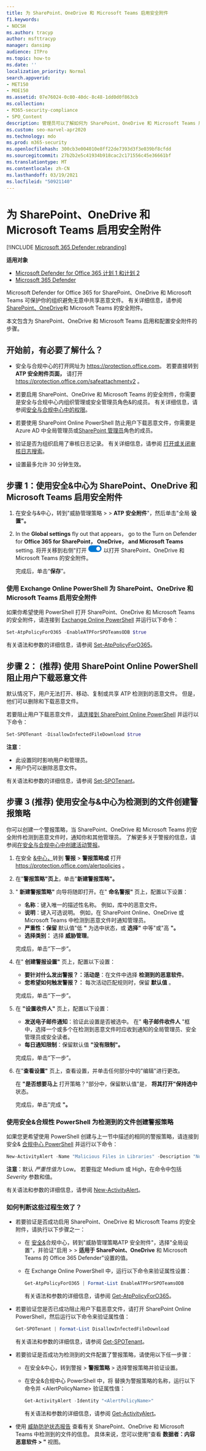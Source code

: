 ```yaml
---
title: 为 SharePoint、OneDrive 和 Microsoft Teams 启用安全附件
f1.keywords:
- NOCSH
ms.author: tracyp
author: msfttracyp
manager: dansimp
audience: ITPro
ms.topic: how-to
ms.date: ''
localization_priority: Normal
search.appverid:
- MET150
- MOE150
ms.assetid: 07e76024-0c80-40dc-8c48-1dd0d0f863cb
ms.collection:
- M365-security-compliance
- SPO_Content
description: 管理员可以了解如何为 SharePoint、OneDrive 和 Microsoft Teams 启用安全附件，包括如何为检测到的文件设置警报。
ms.custom: seo-marvel-apr2020
ms.technology: mdo
ms.prod: m365-security
ms.openlocfilehash: 300cb3e004010e8ff22de7393d3f3e039bf8cfdd
ms.sourcegitcommit: 27b2b2e5c41934b918cac2c171556c45e36661bf
ms.translationtype: MT
ms.contentlocale: zh-CN
ms.lasthandoff: 03/19/2021
ms.locfileid: "50921140"
---
```

# <a name="turn-on-safe-attachments-for-sharepoint-onedrive-and-microsoft-teams"></a>为 SharePoint、OneDrive 和 Microsoft Teams 启用安全附件

[!INCLUDE [Microsoft 365 Defender rebranding](../includes/microsoft-defender-for-office.md)]

**适用对象**
- [Microsoft Defender for Office 365 计划 1 和计划 2](office-365-atp.md)
- [Microsoft 365 Defender](../mtp/microsoft-threat-protection.md)

Microsoft Defender for Office 365 for SharePoint、OneDrive 和 Microsoft Teams 可保护你的组织避免无意中共享恶意文件。 有关详细信息，请参阅 [SharePoint、OneDrive](atp-for-spo-odb-and-teams.md)和 Microsoft Teams 的安全附件。

本文包含为 SharePoint、OneDrive 和 Microsoft Teams 启用和配置安全附件的步骤。

## <a name="what-do-you-need-to-know-before-you-begin"></a>开始前，有必要了解什么？

- 安全与合规中心的打开网址为 <https://protection.office.com>。 若要直接转到 **ATP 安全附件页面，** 请打开 <https://protection.office.com/safeattachmentv2> 。

- 若要启用 SharePoint、OneDrive 和 Microsoft Teams 的安全附件，你需要是安全与合规中心内组织管理或安全管理员角色&的成员。 有关详细信息，请参阅[安全与合规中心中的权限](permissions-in-the-security-and-compliance-center.md)。

- 若要使用 SharePoint Online PowerShell 防止用户下载恶意文件，你需要是 Azure AD 中全局管理员或[SharePoint 管理员](/azure/active-directory/users-groups-roles/directory-assign-admin-roles#sharepoint-administrator)角色的成员。 [](/azure/active-directory/users-groups-roles/directory-assign-admin-roles#global-administrator--company-administrator)

- 验证是否为组织启用了审核日志记录。 有关详细信息，请参阅 [打开或关闭审核日志搜索](../../compliance/turn-audit-log-search-on-or-off.md)。

- 设置最多允许 30 分钟生效。

## <a name="step-1-use-the-security--compliance-center-to-turn-on-safe-attachments-for-sharepoint-onedrive-and-microsoft-teams"></a>步骤 1：使用安全&中心为 SharePoint、OneDrive 和 Microsoft Teams 启用安全附件

1. 在安全与&中心，转到"威胁管理策略 \>  \> **ATP 安全附件**"，然后单击"全局 **设置"。**

2. In the **Global settings** fly out that appears， go to the Turn on Defender for **Office 365 for SharePoint， OneDrive， and Microsoft Teams** setting. 将开关移到右侧"打开 ![ " ](../../media/scc-toggle-on.png) 以打开 SharePoint、OneDrive 和 Microsoft Teams 的安全附件。

   完成后，单击“**保存**”。

### <a name="use-exchange-online-powershell-to-turn-on-safe-attachments-for-sharepoint-onedrive-and-microsoft-teams"></a>使用 Exchange Online PowerShell 为 SharePoint、OneDrive 和 Microsoft Teams 启用安全附件

如果你希望使用 PowerShell 打开 SharePoint、OneDrive 和 Microsoft Teams 的安全附件，请连接到 [Exchange Online PowerShell](/powershell/exchange/connect-to-exchange-online-powershell) 并运行以下命令：

```powershell
Set-AtpPolicyForO365 -EnableATPForSPOTeamsODB $true
```

有关语法和参数的详细信息，请参阅 [Set-AtpPolicyForO365](/powershell/module/exchange/set-atppolicyforo365)。

## <a name="step-2-recommended-use-sharepoint-online-powershell-to-prevent-users-from-downloading-malicious-files"></a>步骤 2： (推荐) 使用 SharePoint Online PowerShell 阻止用户下载恶意文件

默认情况下，用户无法打开、移动、复制或共享 ATP 检测到的恶意文件。 但是，他们可以删除和下载恶意文件。

若要阻止用户下载恶意文件， [请连接到 SharePoint Online PowerShell](/powershell/sharepoint/sharepoint-online/connect-sharepoint-online) 并运行以下命令：

```powershell
Set-SPOTenant -DisallowInfectedFileDownload $true
```

**注意**：

- 此设置同时影响用户和管理员。
- 用户仍可以删除恶意文件。

有关语法和参数的详细信息，请参阅 [Set-SPOTenant](/powershell/module/sharepoint-online/Set-SPOTenant)。

## <a name="step-3-recommended-use-the-security--compliance-center-to-create-an-alert-policy-for-detected-files"></a>步骤 3 (推荐) 使用安全与&中心为检测到的文件创建警报策略

你可以创建一个警报策略，当 SharePoint、OneDrive 和 Microsoft Teams 的安全附件检测到恶意文件时，通知你和其他管理员。 了解更多关于警报的信息，请参阅[在安全与合规中心中创建活动警报](../../compliance/create-activity-alerts.md)。

1. 在安全 [&中心，](https://protection.office.com)转到 **警报** \> **警报策略或** 打开 <https://protection.office.com/alertpolicies> 。

2. 在"**警报策略"页上**，单击"**新建警报策略"。**

3. " **新建警报策略"** 向导将随即打开。在" **命名警报"** 页上，配置以下设置：

   - **名称**：键入唯一的描述性名称。 例如，库中的恶意文件。
   - **说明**：键入可选说明。 例如，在 SharePoint Online、OneDrive 或 Microsoft Teams 中检测到恶意文件时通知管理员。
   - **严重性：保留** 默认值"低 **"** 为选中状态，或 **选择"** 中等"或"高 **"。**
   - **选择类别：** 选择 **威胁管理**。

   完成后，单击“下一步”。

4. 在" **创建警报设置"** 页上，配置以下设置：

   - **要针对什么发出警报？：活动是**：在文件中选择 **检测到的恶意软件**。
   - **您希望如何触发警报？：** 每次活动匹配规则时，保留 **默认值** 。

   完成后，单击“下一步”。

5. 在 **"设置收件人"** 页上，配置以下设置：

   - **发送电子邮件通知**：验证此设置是否被选中。 在" **电子邮件收件人** "框中，选择一个或多个在检测到恶意文件时应收到通知的全局管理员、安全管理员或安全读者。
   - **每日通知限制**：保留默认值 **"没有限制"。**

   完成后，单击“下一步”。

6. 在"**查看设置"** 页上，查看设置，并单击任何部分中的"编辑"进行更改。

   在 **"是否想要马上** 打开策略？"部分中，保留默认值"是， **将其打开"保持选中** 状态。

   完成后，单击"完成 **"。**

### <a name="use-security--compliance-powershell-to-create-an-alert-policy-for-detected-files"></a>使用安全&合规性 PowerShell 为检测到的文件创建警报策略

如果您更希望使用 PowerShell 创建与上一节中描述的相同的警报策略，请连接到安全& [合规中心 PowerShell](/powershell/exchange/connect-to-scc-powershell) 并运行以下命令：

```powershell
New-ActivityAlert -Name "Malicious Files in Libraries" -Description "Notifies admins when malicious files are detected in SharePoint Online, OneDrive, or Microsoft Teams" -Category ThreatManagement -Operation FileMalwareDetected -NotifyUser "admin1@contoso.com","admin2@contoso.com"
```

**注意**：默认 _严重性值为_ Low。 若要指定 Medium 或 High，在命令中包括 _Severity_ 参数和值。

有关语法和参数的详细信息，请参阅 [New-ActivityAlert](/powershell/module/exchange/new-activityalert)。

### <a name="how-do-you-know-these-procedures-worked"></a>如何判断这些过程生效了？

- 若要验证是否成功启用 SharePoint、OneDrive 和 Microsoft Teams 的安全附件，请执行以下步骤之一：

  - 在 [安全&](https://protection.office.com)合规中心，转到"威胁管理策略ATP 安全附件"，选择"全局设置"，并验证"启用 \>  \> **适用于 SharePoint、OneDrive** 和 Microsoft Teams 的 Office 365 Defender"设置的值。

  - 在 Exchange Online PowerShell 中，运行以下命令来验证属性设置：

    ```powershell
    Get-AtpPolicyForO365 | Format-List EnableATPForSPOTeamsODB
    ```

    有关语法和参数的详细信息，请参阅 [Get-AtpPolicyForO365](/powershell/module/exchange/get-atppolicyforo365)。

- 若要验证您是否已成功阻止用户下载恶意文件，请打开 SharePoint Online PowerShell，然后运行以下命令来验证属性值：

  ```powershell
  Get-SPOTenant | Format-List DisallowInfectedFileDownload
  ```

  有关语法和参数的详细信息，请参阅 [Get-SPOTenant](/powershell/module/sharepoint-online/Set-SPOTenant)。

- 若要验证是否成功为检测到的文件配置了警报策略，请使用以下任一步骤：

  - 在安全&中心，转到警报 \> **警报策略** \> 选择警报策略并验证设置。

  - 在安全&合规中心 PowerShell 中，将 替换为警报策略的名称，运行以下命令并 \<AlertPolicyName\> 验证属性值：

    ```powershell
    Get-ActivityAlert -Identity "<AlertPolicyName>"
    ```

    有关语法和参数的详细信息，请参阅 [Get-ActivityAlert](/powershell/module/exchange/get-activityalert)。

- 使用 [威胁防护状态报告](view-email-security-reports.md#threat-protection-status-report) 查看有关 SharePoint、OneDrive 和 Microsoft Teams 中检测到的文件的信息。 具体来说，您可以使用"查看 **数据者：内容恶意软件 \> "** 视图。
